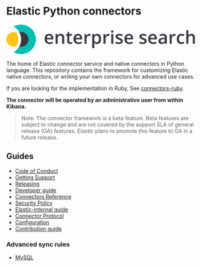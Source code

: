 # Elastic Python connectors

![logo](logo-enterprise-search.png)

The home of Elastic connector service and native connectors in Python language. This repository contains the framework for customizing Elastic native connectors, or writing your own connectors for advanced use cases.

If you are looking for the implementation in Ruby, See [connectors-ruby](https://github.com/elastic/connectors-ruby).

**The connector will be operated by an administrative user from within Kibana.**

> Note: The connector framework is a beta feature. Beta
> features are subject to change and are not covered by the support SLA of
> general release (GA) features. Elastic plans to promote this feature to GA in
> a future release.

## Guides

- [Code of Conduct](https://www.elastic.co/community/codeofconduct)
- [Getting Support](docs/SUPPORT.md)
- [Releasing](docs/RELEASING.md)
- [Developer guide](docs/DEVELOPING.md)
- [Connectors Reference](docs/REFERENCE.md)
- [Security Policy](docs/SECURITY.md)
- [Elastic-internal guide](docs/INTERNAL.md)
- [Connector Protocol](https://github.com/elastic/connectors-python/blob/main/docs/CONNECTOR_PROTOCOL.md)
- [Configuration](docs/CONFIG.md)
- [Contribution guide](docs/CONTRIBUTING.md)

### Advanced sync rules

- [MySQL](docs/sync-rules/MYSQL.md)
